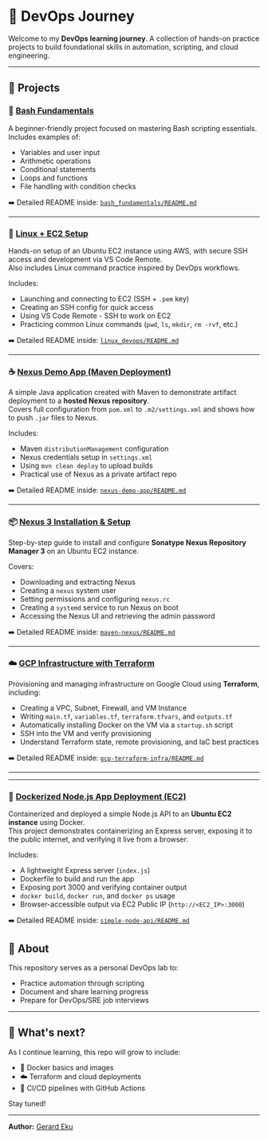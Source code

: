 # 🚀 DevOps Journey

Welcome to my **DevOps learning journey**. A collection of hands-on practice projects to build foundational skills in automation, scripting, and cloud engineering.

---

## 📁 Projects

### 🐚 [Bash Fundamentals](./bash_fundamentals.sh)

A beginner-friendly project focused on mastering Bash scripting essentials.  
Includes examples of:

- Variables and user input
- Arithmetic operations
- Conditional statements
- Loops and functions
- File handling with condition checks

➡️ Detailed README inside: [`bash_fundamentals/README.md`](./bash_fundamentals/README.md)

---

### 🐧 [Linux + EC2 Setup](./linux-ec2-setup)

Hands-on setup of an Ubuntu EC2 instance using AWS, with secure SSH access and development via VS Code Remote.  
Also includes Linux command practice inspired by DevOps workflows.

Includes:

- Launching and connecting to EC2 (SSH + `.pem` key)
- Creating an SSH config for quick access
- Using VS Code Remote - SSH to work on EC2
- Practicing common Linux commands (`pwd`, `ls`, `mkdir`, `rm -rvf`, etc.)

➡️ Detailed README inside: [`linux_devops/README.md`](./linux_devops/README.md)

---

### ☕ [Nexus Demo App (Maven Deployment)](./nexus-demo-app)

A simple Java application created with Maven to demonstrate artifact deployment to a **hosted Nexus repository**.  
Covers full configuration from `pom.xml` to `.m2/settings.xml` and shows how to push `.jar` files to Nexus.

Includes:

- Maven `distributionManagement` configuration
- Nexus credentials setup in `settings.xml`
- Using `mvn clean deploy` to upload builds
- Practical use of Nexus as a private artifact repo

➡️ Detailed README inside: [`nexus-demo-app/README.md`](./nexus-demo-app/README.md)

---

### 📦 [Nexus 3 Installation & Setup](./maven-nexus)

Step-by-step guide to install and configure **Sonatype Nexus Repository Manager 3** on an Ubuntu EC2 instance.

Covers:

- Downloading and extracting Nexus
- Creating a `nexus` system user
- Setting permissions and configuring `nexus.rc`
- Creating a `systemd` service to run Nexus on boot
- Accessing the Nexus UI and retrieving the admin password

➡️ Detailed README inside: [`maven-nexus/README.md`](./maven-nexus/README.md)

---

### ☁️ [GCP Infrastructure with Terraform](./gcp-terraform-infra)

Provisioning and managing infrastructure on Google Cloud using **Terraform**, including:

- Creating a VPC, Subnet, Firewall, and VM Instance
- Writing `main.tf`, `variables.tf`, `terraform.tfvars`, and `outputs.tf`
- Automatically installing Docker on the VM via a `startup.sh` script
- SSH into the VM and verify provisioning
- Understand Terraform state, remote provisioning, and IaC best practices

➡️ Detailed README inside: [`gcp-terraform-infra/README.md`](./gcp-terraform-infra/README.md)

---

---

### 🐳 [Dockerized Node.js App Deployment (EC2)](./simple-node-api)

Containerized and deployed a simple Node.js API to an **Ubuntu EC2 instance** using Docker.  
This project demonstrates containerizing an Express server, exposing it to the public internet, and verifying it live from a browser.

Includes:

- A lightweight Express server (`index.js`)
- Dockerfile to build and run the app
- Exposing port 3000 and verifying container output
- `docker build`, `docker run`, and `docker ps` usage
- Browser-accessible output via EC2 Public IP (`http://<EC2_IP>:3000`)

➡️ Detailed README inside: [`simple-node-api/README.md`](./simple-node-api/README.md)

## 🧠 About

This repository serves as a personal DevOps lab to:

- Practice automation through scripting
- Document and share learning progress
- Prepare for DevOps/SRE job interviews

---

## 📌 What's next?

As I continue learning, this repo will grow to include:

- 🐳 Docker basics and images
- ☁️ Terraform and cloud deployments
- 🔧 CI/CD pipelines with GitHub Actions

Stay tuned!

---

**Author:** [Gerard Eku](https://github.com/gerardinhoo)
